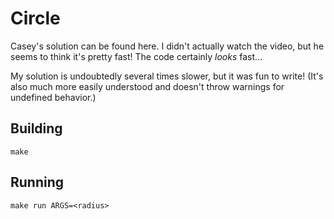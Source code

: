 Circle
======

Casey's solution can be found here. I didn't actually watch the video, but he seems to think it's pretty fast! The code certainly _looks_ fast...

My solution is undoubtedly several times slower, but it was fun to write! (It's also much more easily understood and doesn't throw warnings for undefined behavior.)

Building
--------
`make`

Running
-------
`make run ARGS=<radius>`
